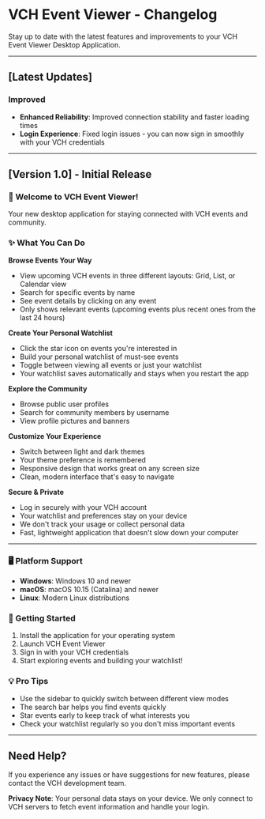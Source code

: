 # VCH Event Viewer - Changelog

Stay up to date with the latest features and improvements to your VCH Event Viewer Desktop Application.

---

## [Latest Updates]

### Improved
- **Enhanced Reliability**: Improved connection stability and faster loading times
- **Login Experience**: Fixed login issues - you can now sign in smoothly with your VCH credentials

---

## [Version 1.0] - Initial Release

### 🎉 Welcome to VCH Event Viewer!

Your new desktop application for staying connected with VCH events and community.

### ✨ What You Can Do

**Browse Events Your Way**
- View upcoming VCH events in three different layouts: Grid, List, or Calendar view
- Search for specific events by name
- See event details by clicking on any event
- Only shows relevant events (upcoming events plus recent ones from the last 24 hours)

**Create Your Personal Watchlist**
- Click the star icon on events you're interested in
- Build your personal watchlist of must-see events
- Toggle between viewing all events or just your watchlist
- Your watchlist saves automatically and stays when you restart the app

**Explore the Community**
- Browse public user profiles
- Search for community members by username
- View profile pictures and banners

**Customize Your Experience**
- Switch between light and dark themes
- Your theme preference is remembered
- Responsive design that works great on any screen size
- Clean, modern interface that's easy to navigate

**Secure & Private**
- Log in securely with your VCH account
- Your watchlist and preferences stay on your device
- We don't track your usage or collect personal data
- Fast, lightweight application that doesn't slow down your computer

---

### 🖥️ Platform Support
- **Windows**: Windows 10 and newer
- **macOS**: macOS 10.15 (Catalina) and newer  
- **Linux**: Modern Linux distributions

### 🚀 Getting Started
1. Install the application for your operating system
2. Launch VCH Event Viewer
3. Sign in with your VCH credentials
4. Start exploring events and building your watchlist!

### 💡 Pro Tips
- Use the sidebar to quickly switch between different view modes
- The search bar helps you find events quickly
- Star events early to keep track of what interests you
- Check your watchlist regularly so you don't miss important events

---

## Need Help?

If you experience any issues or have suggestions for new features, please contact the VCH development team.

**Privacy Note**: Your personal data stays on your device. We only connect to VCH servers to fetch event information and handle your login.